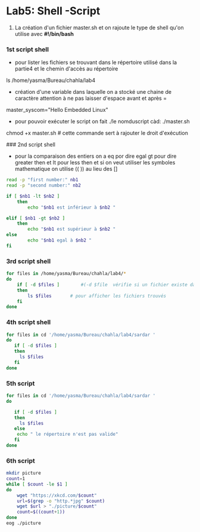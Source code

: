 # Lab5: Shell -Script

1. La création d'un fichier master.sh et on rajoute le type de shell qu'on utilise avec **#!/bin/bash**


### 1st script shell

- pour lister les fichiers se trouvant dans le répertoire utilisé dans la partie4 et le chemin d'accès au répertoire

ls /home/yasma/Bureau/chahla/lab4 

- création d'une variable dans laquelle on a stocké une chaine de caractère attention à ne pas laisser d'espace avant et après =

master_syscom="Hello Embedded Linux" 

- pour pouvoir exécuter le script on fait ./le nomduscript càd: ./master.sh

chmod +x master.sh # cette commande sert à rajouter le droit d'exécution 


### 2nd script shell

- pour la comparaison des entiers on a eq por dire egal gt pour dire greater then et lt pour less then et si on veut utiliser les symboles mathematique on utilise (( )) au lieu des  [] 

```bash
read -p "first number:" nb1
read -p "second number:" nb2

if [ $nb1 -lt $nb2 ]
	then 
		echo "$nb1 est inférieur à $nb2 "

elif [ $nb1 -gt $nb2 ]
	then
		echo "$nb1 est supérieur à $nb2 "
else
		echo "$nb1 egal à $nb2 "
fi
```
### 3rd script shell

```bash
for files in /home/yasma/Bureau/chahla/lab4/*
do 
	if [ -d $files ]  		#(-d $file  vérifie si un fichier existe dans un repertoire)
	then 
		ls $files		# pour afficher les fichiers trouvés 
	fi
done
```
### 4th script shell

```bash
for files in cd '/home/yasma/Bureau/chahla/lab4/sardar '
do 
   if [ -d $files ]
   then 
     ls $files
   fi
done
```
### 5th script

```bash
for files in cd '/home/yasma/Bureau/chahla/lab4/sardar '
do 

   if [ -d $files ]
   then 
     ls $files
   else
	echo " le répertoire n'est pas valide"
   fi
done
```

### 6th script 

```bash
mkdir picture
count=1
while [ $count -le $1 ]
do 
	wget "https://xkcd.com/$count"
	url=$(grep -o "http.*jpg" $count)
	wget $url > "./picture/$count"
	count=$((count+1))
done
eog ./picture

```
